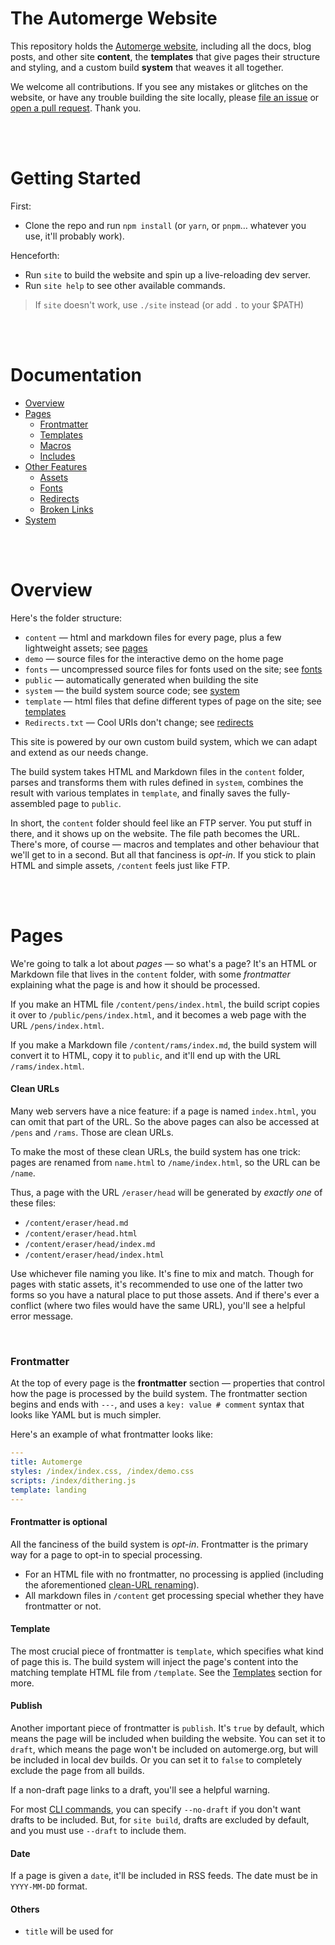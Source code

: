 # The Automerge Website

This repository holds the [Automerge website](https://automerge.org), including all the docs, blog posts, and other site **content**, the **templates** that give pages their structure and styling, and a custom build **system** that weaves it all together.

We welcome all contributions. If you see any mistakes or glitches on the website, or have any trouble building the site locally, please [file an issue](https://github.com/automerge/website/issues) or [open a pull request](https://github.com/automerge/website/pulls). Thank you.

<br><br>

# Getting Started

First:
* Clone the repo and run `npm install` (or `yarn`, or `pnpm`… whatever you use, it'll probably work).

Henceforth:
* Run `site` to build the website and spin up a live-reloading dev server.
* Run `site help` to see other available commands.

> If `site` doesn't work, use `./site` instead (or add `.` to your $PATH)

<br><br>

# Documentation

* [Overview](#overview)
* [Pages](#pages)
  * [Frontmatter](#frontmatter)
  * [Templates](#templates)
  * [Macros](#macros)
  * [Includes](#includes)
* [Other Features](#other-features)
  * [Assets](#assets)
  * [Fonts](#fonts)
  * [Redirects](#redirects)
  * [Broken Links](#broken-links)
* [System](#system)

<br><br>

# Overview

Here's the folder structure:

* `content` — html and markdown files for every page, plus a few lightweight assets; see [pages](#pages)
* `demo` — source files for the interactive demo on the home page
* `fonts` — uncompressed source files for fonts used on the site; see [fonts](#fonts)
* `public` — automatically generated when building the site
* `system` — the build system source code; see [system](#system)
* `template` — html files that define different types of page on the site; see [templates](#templates)
* `Redirects.txt` — Cool URIs don't change; see [redirects](#redirects)

This site is powered by our own custom build system, which we can adapt and extend as our needs change.

The build system takes HTML and Markdown files in the `content` folder, parses and transforms them with rules defined in `system`, combines the result with various templates in `template`, and finally saves the fully-assembled page to `public`.

In short, the `content` folder should feel like an FTP server. You put stuff in there, and it shows up on the website. The file path becomes the URL. There's more, of course — macros and templates and other behaviour that we'll get to in a second. But all that fanciness is *opt-in*. If you stick to plain HTML and simple assets, `/content` feels just like FTP.

<br><br>

# Pages

We're going to talk a lot about *pages* — so what's a page? It's an HTML or Markdown file that lives in the `content` folder, with some *frontmatter* explaining what the page is and how it should be processed.

If you make an HTML file `/content/pens/index.html`, the build script copies it over to `/public/pens/index.html`, and it becomes a web page with the URL `/pens/index.html`.

If you make a Markdown file `/content/rams/index.md`, the build system will convert it to HTML, copy it to `public`, and it'll end up with the URL `/rams/index.html`.

#### Clean URLs

Many web servers have a nice feature: if a page is named `index.html`, you can omit that part of the URL. So the above pages can also be accessed at `/pens` and `/rams`. Those are clean URLs.

To make the most of these clean URLs, the build system has one trick: pages are renamed from `name.html` to `/name/index.html`, so the URL can be `/name`.

Thus, a page with the URL `/eraser/head` will be generated by *exactly one* of these files:

* `/content/eraser/head.md`
* `/content/eraser/head.html`
* `/content/eraser/head/index.md`
* `/content/eraser/head/index.html`

Use whichever file naming you like. It's fine to mix and match. Though for pages with static assets, it's recommended to use one of the latter two forms so you have a natural place to put those assets. And if there's ever a conflict (where two files would have the same URL), you'll see a helpful error message.

<br>

### Frontmatter

At the top of every page is the **frontmatter** section — properties that control how the page is processed by the build system. The frontmatter section begins and ends with `---`, and uses a `key: value # comment` syntax that looks like YAML but is much simpler.

Here's an example of what frontmatter looks like:

```yml
---
title: Automerge
styles: /index/index.css, /index/demo.css
scripts: /index/dithering.js
template: landing
---
```

#### Frontmatter is optional

All the fanciness of the build system is *opt-in*. Frontmatter is the primary way for a page to opt-in to special processing.

* For an HTML file with no frontmatter, no processing is applied (including the aforementioned [clean-URL renaming](#clean-urls)).
* All markdown files in `/content` get processing special whether they have frontmatter or not.

#### Template

The most crucial piece of frontmatter is `template`, which specifies what kind of page this is. The build system will inject the page's content into the matching template HTML file from `/template`. See the [Templates](#templates) section for more.

#### Publish

Another important piece of frontmatter is `publish`. It's `true` by default, which means the page will be included when building the website. You can set it to `draft`, which means the page won't be included on automerge.org, but will be included in local dev builds. Or you can set it to `false` to completely exclude the page from all builds.

If a non-draft page links to a draft, you'll see a helpful warning.

For most [CLI commands](#system), you can specify `--no-draft` if you don't want drafts to be included. But, for `site build`, drafts are excluded by default, and you must use `--draft` to include them.

#### Date

If a page is given a `date`, it'll be included in RSS feeds. The date must be in `YYYY-MM-DD` format.

#### Others

* `title` will be used for <title> and for RSS.
* `description` will be used for OG and RSS. Can include inline markdown.
* `image` for the rich preview whenever someone shares a link to the page.
* `styles` and `scripts`, which accept comma-separated lists of relative or absolute paths.
* `clean: false` to skip `name.html -> name/index.html` rewriting.
* `index: false` — Page will not be included in RSS feeds or the sitemap.

<br>

### Templates

The `/template` folder contains a handful of HTML files that give pages their structure and styling.

Pages use the [`template` frontmatter](#template) to specify which of these template HTML files to use. If omitted, `default` is used.

Templates can have frontmatter, too, though this is a more advanced topic that depends on the inner workings of the build system.

<br>

### Macros

Pages & templates can contain **macros**, which look like: `{{ rain-dogs }}`.

Macros mark locations that the build system should *do something*.

The most basic macro is `{{ content }}`, which marks where pages will be injected into templates.

If there's no special behaviour defined for a macro, the default behaviour is to copy a value from the frontmatter. For instance, if the page frontmatter includes `band: Zs` and the template has `{{band}} are so damn good!`, the final page will have the text `Zs are so damn good!`. [Accurate](https://zstheband.bandcamp.com/track/b-is-for-burning-2).

If you see a macro and you aren't sure what it does, take a look at `/system/macros.ts` — that's where all the macro expansion logic lives.

<br>

### Includes

There's a folder of reusable snippets at `/template/includes/`. You can add HTML or MD files here, and then include them in your pages with the `{{include:___}}` macro.

For instance, the Automerge logo lives in `/template/includes/logo.html`, and can be included like so: `{{ include: logo }}`.

<br><br>

# Other Features

<br>

### Assets

Git is *fine* for version control of text. It's *awful* for images and videos — it remembers ever version of every asset that's ever been committed, and they slow down clones, diff, and other actions. Before adding images, videos, and other non-text assets to the repo, please do the following:

1. **Resize** — if an image is only going to display at 1000px wide (at most), it should be no more than 2000px wide, and ideally closer to 1200px. (A tiny bit of extra detail is often enough to give the illusion of a crisp 2x retina image).
2. **Format** — line art and screenshots should be PNG or WebP, photos should be WebP or JPG.
3. **Optimize** — Use [ImageOptim](https://imageoptim.com/mac) or [Squoosh](https://squoosh.app) or whatever other tools you have available. Try to keep big photos down around 100-300kb, and screenshots around 10kb-100kb.

<br>

### Fonts

In typical web development, you'd put a `woff2` font file alongside your other assets, and then load it in your stylesheet. But fonts often contain a *ton* of wasted data — ligatures and alternates and glyphs for characters that are never used.

Instead, to add fonts to our website, you place `ttf` or `otf` files in the `/fonts` folder. The build system can then:

1. Scan every page of the site, and collect every unique character of text.
2. Create a **subset** of data in the `ttf` / `otf` files with just the characters we use.
3. Create optimized `woff2` files of those subset fonts, and save them to `/content/static/fonts/`.

The build system will redo step 1 every time it runs. It will only redo steps 2 & 3 if it notices that the set of unique characters has changed.

So, when you add, remove, or change any of the fonts in the `/fonts` folder, you need to force the build system to redo steps 2 & 3. To do that, just delete the `/content/static/fonts/chars.txt` file.

#### Caveats & Cautions

This automatic font subsetting requires two non-NPM binary dependencies: harfbuzz and woff2.

* On Mac, you can `brew install harfbuzz woff2`
* Not sure about Linux / Win — it is a goal to fully support these platforms, but that work hasn't been done yet.
* It's fine if these deps are missing. The build system will still run, but when the set of characters changes it will log a single warning and skip regenerating the fonts.
* Any characters that are missing will still be displayed on the site, they'll just appear in a fallback font.
* TODO / Wishlist: These deps can be added to the Github Actions flow, ensuring we always have the correct font subsets when the site is deployed.

<br>

### Redirects

In the `Redirects.txt` file, you'll find a list of redirect rules. One rule per line, space-separated.

```
/source         /destination
/old/busted     /new/hotness

Bare text is a comment 👋

The redirect source MUST start with a slash. The destination can be any URL.
/secret https://feelingisreality.com

You can redirect other kinds of files, too, not just HTML/Markdown pages.
We don't control the server, so we can't do a 301 or 302. Instead, the build system
will hardlink the file at the new path to the old path, so that both paths will work.
/old/path.pdf /new/path.pdf
```

* Add a redirect whenever you [move or rename](https://www.w3.org/Provider/Style/URI) an existing page or asset (ie: PDF) that someone might have bookmarked.
* You can also use a redirect to create an alias so that multiple URLs will point to the same thing — but [don't go overboard](https://www.w3.org/Provider/Style/URI).
* These redirects are excluded from the Sitemap.

<br>

### Broken Links

The build system will automatically check internal links for validity. If you try to link to a page that doesn't exist, you'll see a warning in the terminal.

In the future, we'd like to add automatic checking for *external* links too, with some sort of assistance in adding a Wayback Machine fallback if links go dead. How best to do this is an open question — suggestions welcome!

<br><br>

# System

The website includes the `site` CLI tool.

You can run `site help` to list all the available commands.

> If `site` doesn't work, use `./site` instead (or better yet, add `.` to your $PATH)

`site` is a little shell script at the root of the repo. It executes `system/app.ts` using the fastest available Node-compatible runtime (bun, deno, or node).

`app.ts` is the main entrypoint to the build system. If you want to learn how it works, start reading from there. It's all extensively commented, and a lot of care was taken to make it easy to understand and hack on.
